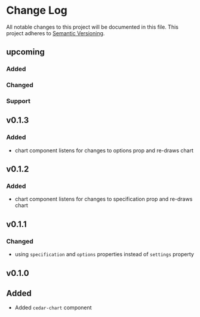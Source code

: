 # Change Log

All notable changes to this project will be documented in this file.
This project adheres to [Semantic Versioning](http://semver.org/).

## upcoming

### Added

### Changed

### Support

## v0.1.3

### Added
- chart component listens for changes to options prop and re-draws chart

## v0.1.2

### Added
- chart component listens for changes to specification prop and re-draws chart

## v0.1.1

### Changed
- using `specification` and `options` properties instead of `settings` property

## v0.1.0

## Added
- Added `cedar-chart` component
